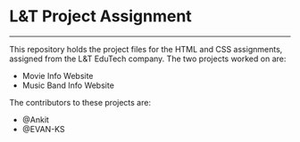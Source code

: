 # L&T Project Assignment
<hr>
This repository holds the project files for the HTML and CSS assignments, assigned from the L&amp;T EduTech company. The two projects worked on are:

- Movie Info Website
- Music Band Info Website

The contributors to these projects are:

- @Ankit
- @EVAN-KS
